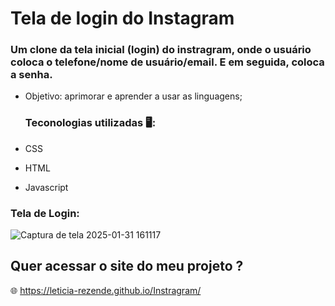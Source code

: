 # Tela de login do Instagram
### Um clone da tela inicial (login) do instragram, onde o usuário coloca o telefone/nome de usuário/email. E em seguida, coloca a senha.

- Objetivo: aprimorar e aprender a usar as linguagens;

  ### Teconologias utilizadas 🖥️:

- CSS
- HTML
- Javascript

### Tela de Login:
![Captura de tela 2025-01-31 161117](https://github.com/user-attachments/assets/b258566b-adc0-41c8-ac5c-aee0cc4bbf2e)

## Quer acessar o site do meu projeto ?

🌐 https://leticia-rezende.github.io/Instragram/


  
